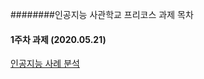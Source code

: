 ########인공지능 사관학교 프리코스 과제 목차 
#### 1주차 과제 (2020.05.21)
[인공지능 사례 분석](https://github.com/Yegee1210/yegeelee/blob/master/1%EC%A3%BC%EC%B0%A8_%EA%B3%BC%EC%A0%9C_20200521.ipynb)
